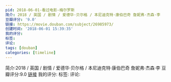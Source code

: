 ```yaml
---
pid: 2018-06-01-看过电影-梅尔罗斯
简介: 2018 / 英国 / 剧情 / 爱德华·贝尔格 / 本尼迪克特·康伯巴奇 詹妮弗·杰森·李
豆瓣评分: '9.0'
链接: https://movie.douban.com/subject/26985973/
创建时间: '2018-06-01 15:39:35'
我的评分:
标签:
评论:
tags: [douban]
categories: [timeline]
---
```

简介:2018 / 英国 / 剧情 / 爱德华·贝尔格 / 本尼迪克特·康伯巴奇 詹妮弗·杰森·李
豆瓣评分:9.0
[链接](https://movie.douban.com/subject/26985973/)
我的评分:
标签:
评论:
